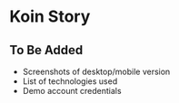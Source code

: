 # Koin Story
## To Be Added
- Screenshots of desktop/mobile version
- List of technologies used
- Demo account credentials
